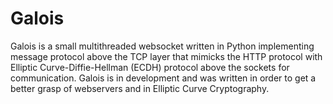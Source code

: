 # Galois

Galois is a small multithreaded websocket written in Python implementing message protocol above the TCP layer that mimicks the HTTP protocol with Elliptic Curve-Diffie-Hellman (ECDH) protocol above the sockets for communication.
Galois is in development and was written in order to get a better grasp of webservers and in Elliptic Curve Cryptography.


